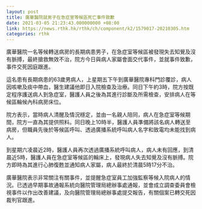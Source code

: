 ```yaml
---
layout: post
title: 廣華醫院就男子在急症室等候區死亡事件致歉
date: 2021-03-05 21:23:43.000000000 +08:00
link: https://news.rthk.hk/rthk/ch/component/k2/1579017-20210305.htm
categories: rthk
---
```


廣華醫院一名等候轉送病房的長期病患男子，在急症室等候區被發現失去知覺及沒有脈搏，最終搶救無效不治，院方今日與病人家屬會面交代事件，並就事件致歉，事件交死因庭跟進。

這名患有長期病患的63歲男病人，上星期五下午到廣華醫院專科門診覆診，病人因咳嗽及痰中帶血，醫生建議他即日入院檢查及治療。同日下午約3時，院方按既定程序護送病人到急症室，醫護人員之後為其進行診斷及所需檢查，安排病人在等候區輪候內科病房床位。

院方表示，當時病人清醒及情況穩定，並由一名親人陪同，病人在急症室等候期間，院方一直為其提供照料。同日晚上10時半，醫護人員準備將該名病人轉送至病房，但職員先後於等候區呼叫、透過廣播系統呼叫病人名字和致電均未能找到病人。

到星期六凌晨近2時，醫護人員再次透過廣播系統呼叫病人，病人未有回應，到清晨近5時，醫護人員在急症室等候區的輪床上，發現病人失去知覺及沒有脈搏。院方即時為其進行心肺復甦並通知病人家屬，病人最終於清晨5時17分不治。
 
廣華醫院表示非常關注有關事件，並提醒急症室員工加強監察等候入院病人的情況。已透過早期事故通報系統向醫院管理局總辦事處通報，並會成立調查委員會檢視事件以作出改善建議，及向醫院管理局總辦事處提交報告，有關個案已轉交死因裁判官跟進。
